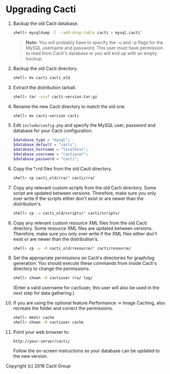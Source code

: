 # Upgrading Cacti

1. Backup the old Cacti database.

   ```sh
   shell> mysqldump -l --add-drop-table cacti > mysql.cacti`
   ```

   > **Note:** You will probably have to specify the -u and -p flags for the
   > MySQL username and password. This user must have permission to read from
   > Cacti's database or you will end up with an empty backup.

2. Backup the old Cacti directory.

   ```sh
   shell> mv cacti cacti_old
   ```

3. Extract the distribution tarball.

   ```sh
   shell> tar -xzvf cacti-version.tar.gz
   ```

4. Rename the new Cacti directory to match the old one.

   ```sh
   shell> mv cacti-version cacti
   ```

5. Edit `include/config.php` and specify the MySQL user, password and database
   for your Cacti configuration.

   ```php
   $database_type = "mysql";
   $database_default = "cacti";
   $database_hostname = "localhost";
   $database_username = "cactiuser";
   $database_password = "cacti";
   ```

6. Copy the *.rrd files from the old Cacti directory.

   ```sh
   shell> cp cacti_old/rra/* cacti/rra/
   ```

7. Copy any relevant custom scripts from the old Cacti directory. Some script
   are updated between versions. Therefore, make sure you only over write if
   the scripts either don't exist or are newer than the distribution's.

    ```sh
    shell> cp -u cacti_old/scripts/* cacti/scripts/
    ```

8. Copy any relevant custom resource XML files from the old Cacti directory.
   Some resource XML files are updated between versions. Therefore, make sure
   you only over write if the XML files either don't exist or are newer than
   the distribution's.

    ```sh
    shell> cp -u -R cacti_old/resource/* cacti/resource/
    ```

9. Set the appropriate permissions on Cacti's directories for graph/log
   generation. You should execute these commands from inside Cacti's directory
   to change the permissions.

   ```sh
   shell> chown -R cactiuser rra/ log/
   ```

   (Enter a valid username for cactiuser, this user will also be used in the
   next step for data gathering.)

10. If you are using the optional feature Performance -> Image Caching, also
    recreate the folder and correct the permissions.

    ```sh
    shell> mkdir cache
    shell> chown -R cactiuser cache
    ```

11. Point your web browser to:

    `http://your-server/cacti/`

    Follow the on-screen instructions so your database can be updated to the
    new version.

Copyright (c) 2018 Cacti Group
